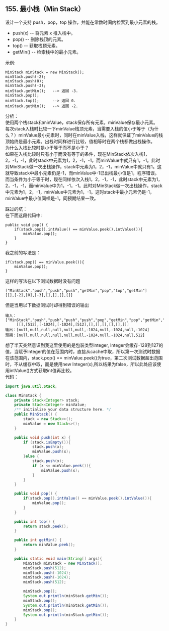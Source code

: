 ## 155. 最小栈（Min Stack）  
设计一个支持 push，pop，top 操作，并能在常数时间内检索到最小元素的栈。

* push(x) -- 将元素 x 推入栈中。
* pop() -- 删除栈顶的元素。
* top() -- 获取栈顶元素。
* getMin() -- 检索栈中的最小元素。  

示例:

    MinStack minStack = new MinStack();
    minStack.push(-2);
    minStack.push(0);
    minStack.push(-3);
    minStack.getMin();   --> 返回 -3.
    minStack.pop();
    minStack.top();      --> 返回 0.
    minStack.getMin();   --> 返回 -2.

分析：  
使用两个栈stack和minValue，stack保存所有元素，minValue保存最小元素。  
每次stack入栈时比较一下minValue栈顶元素，当需要入栈的值小于等于（为什么？）minValue最小元素时，同时在minValue入栈，这样就保证了minValue的栈顶始终是最小元素。出栈时同样进行比较，值相等时在两个栈都做出栈操作。  
为什么入栈比较时是小于等于而不是小于？  
如果在入栈比较时只有小于而没有等于的条件，现在MinStack依次入栈1，2，-1，-1，此时stack中元素为1，2，-1，-1，而minValue中就只有1，-1。此时对MinStack做一次出栈操作，stack中元素为1，2，-1，minValue中就只有1。这就导致stack中最小元素仍是-1，而minValue中-1已出栈最小值是1，程序错误。
而当条件为小于等于时，现在同样依次入栈1，2，-1，-1，此时stack中元素为1，2，-1，-1，而minValue中为1，-1，-1。此时对MinStack做一次出栈操作，stack中元素为1，2，-1，minValue中元素为1，-1。这时stack中最小元素仍是-1，minValue中最小值同样是-1，同预期结果一致。  

踩过的坑：  
在下面这段代码中:

    public void pop() {
        if(stack.pop().intValue() == minValue.peek().intValue()){
            minValue.pop();
        }
    }
我之前的写法是：

    if(stack.pop() == minValue.peek()){
        minValue.pop();
    }
这样的写法在以下测试数据时没有问题

    ["MinStack","push","push","push","getMin","pop","top","getMin"]
    [[],[-2],[0],[-3],[],[],[],[]]  
    
但是当用以下数据测试时却得到错误的输出

    输入：["MinStack","push","push","push","push","pop","getMin","pop","getMin","pop","getMin"]
         [[],[512],[-1024],[-1024],[512],[],[],[],[],[],[]]
    输出：[null,null,null,null,null,null,-1024,null,-1024,null,-1024]
    预期：[null,null,null,null,null,null,-1024,null,-1024,null,512]
想了半天突然意识到我这里使用的是包装类型Integer,  Integer会缓存-128到127的值，当赋予Integer的值在范围内时，直接从cache中取，所以第一次测试时数据在该范围内，stack.pop() == minValue.peek()为true，第二次测试数据超出范围时，不从缓存中取，而是使用new Integer(x),所以结果为false，所以此处应该使用intValue()方式获取int值再比较。  
代码：
```java
import java.util.Stack;

class MinStack {
    private Stack<Integer> stack;
    private Stack<Integer> minValue;
    /** initialize your data structure here. */
    public MinStack() {
        stack = new Stack<>();
        minValue = new Stack<>();
    }

    public void push(int x) {
        if (stack.isEmpty()){
            stack.push(x);
            minValue.push(x);
        }else {
            stack.push(x);
            if (x <= minValue.peek()){
                minValue.push(x);
            }
        }
    }

    public void pop() {
        if(stack.pop().intValue() == minValue.peek().intValue()){
            minValue.pop();
        }
    }

    public int top() {
        return stack.peek();
    }

    public int getMin() {
        return minValue.peek();
    }

    public static void main(String[] args){
        MinStack minStack = new MinStack();
        minStack.push(512);
        minStack.push(-1024);
        minStack.push(-1024);
        minStack.push(512);

        minStack.pop();
        System.out.println(minStack.getMin());
        minStack.pop();
        System.out.println(minStack.getMin());
        minStack.pop();
        System.out.println(minStack.getMin());
    }
}
```